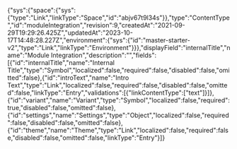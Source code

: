 {"sys":{"space":{"sys":{"type":"Link","linkType":"Space","id":"abjv67t9l34s"}},"type":"ContentType","id":"moduleIntegration","revision":9,"createdAt":"2021-09-29T19:29:26.425Z","updatedAt":"2023-10-17T14:48:28.227Z","environment":{"sys":{"id":"master-starter-v2","type":"Link","linkType":"Environment"}}},"displayField":"internalTitle","name":"Module Integration","description":"","fields":[{"id":"internalTitle","name":"Internal Title","type":"Symbol","localized":false,"required":false,"disabled":false,"omitted":false},{"id":"introText","name":"Intro Text","type":"Link","localized":false,"required":false,"disabled":false,"omitted":false,"linkType":"Entry","validations":[{"linkContentType":["text"]}]},{"id":"variant","name":"Variant","type":"Symbol","localized":false,"required":true,"disabled":false,"omitted":false},{"id":"settings","name":"Settings","type":"Object","localized":false,"required":false,"disabled":false,"omitted":false},{"id":"theme","name":"Theme","type":"Link","localized":false,"required":false,"disabled":false,"omitted":false,"linkType":"Entry"}]}
